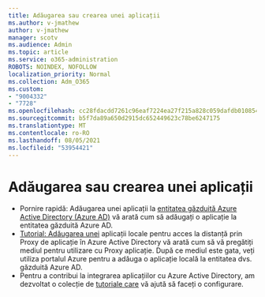 ```yaml
---
title: Adăugarea sau crearea unei aplicații
ms.author: v-jmathew
author: v-jmathew
manager: scotv
ms.audience: Admin
ms.topic: article
ms.service: o365-administration
ROBOTS: NOINDEX, NOFOLLOW
localization_priority: Normal
ms.collection: Adm_O365
ms.custom:
- "9004332"
- "7728"
ms.openlocfilehash: cc28fdacdd7261c96eaf7224ea27f215a828c059dafdb01085434d06551c6e0b
ms.sourcegitcommit: b5f7da89a650d2915dc652449623c78be6247175
ms.translationtype: MT
ms.contentlocale: ro-RO
ms.lasthandoff: 08/05/2021
ms.locfileid: "53954421"
---
```

# <a name="adding-or-creating-an-application"></a>Adăugarea sau crearea unei aplicații

- Pornire rapidă: Adăugarea unei aplicații la [entitatea găzduită Azure Active Directory (Azure AD)](https://docs.microsoft.com/azure/active-directory/manage-apps/add-application-portal) vă arată cum să adăugați o aplicație la entitatea găzduită Azure AD.
- [Tutorial: Adăugarea unei](https://docs.microsoft.com/azure/active-directory/manage-apps/application-proxy-add-on-premises-application) aplicații locale pentru acces la distanță prin Proxy de aplicație în Azure Active Directory vă arată cum să vă pregătiți mediul pentru utilizare cu Proxy aplicație. După ce mediul este gata, veți utiliza portalul Azure pentru a adăuga o aplicație locală la entitatea dvs. găzduită Azure AD.
- Pentru a contribui la integrarea aplicațiilor cu Azure Active Directory, am dezvoltat o colecție de [tutoriale care](https://docs.microsoft.com/azure/active-directory/saas-apps/tutorial-list) vă ajută să faceți o configurare.
